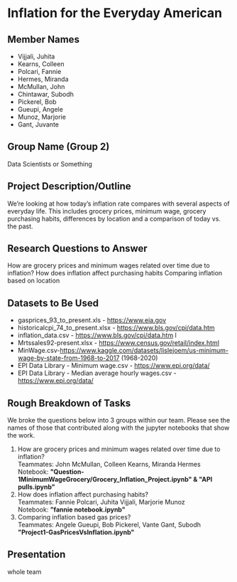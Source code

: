 # Inflation for the Everyday American

## Member Names
* Vijjali, Juhita
* Kearns, Colleen
* Polcari, Fannie
* Hermes, Miranda
* McMullan, John
* Chintawar, Subodh
* Pickerel, Bob
* Gueupi, Angele
* Munoz, Marjorie
* Gant, Juvante

## Group Name (Group 2)
Data Scientists or Something

## Project Description/Outline
We’re looking at how today’s inflation rate compares with several aspects of everyday life.  This includes grocery prices, minimum wage, grocery purchasing habits, differences by location and a comparison of today vs. the past.
 
## Research Questions to Answer
How are grocery prices and minimum wages related over time due to inflation?
How does inflation affect purchasing habits 
Comparing inflation based on location

## Datasets to Be Used
* gasprices_93_to_present.xls - https://www.eia.gov
* historicalcpi_74_to_present.xlsx - https://www.bls.gov/cpi/data.htm 
* inflation_data.csv - https://www.bls.gov/cpi/data.htm l
* Mrtssales92-present.xlsx - https://www.census.gov/retail/index.html
* MinWage.csv-https://www.kaggle.com/datasets/lislejoem/us-minimum-wage-by-state-from-1968-to-2017 (1968-2020)
* EPI Data Library - Minimum wage.csv - https://www.epi.org/data/ 
* EPI Data Library - Median average hourly wages.csv - https://www.epi.org/data/

## Rough Breakdown of Tasks
We broke the questions below into 3 groups within our team. Please see the names of those that contributed along with the jupyter notebooks that show the work.

1. How are grocery prices and minimum wages related over time due to inflation? <br /> Teammates: John McMullan, Colleen Kearns, Miranda Hermes <br /> Notebook: **"Question-1MinimumWageGrocery/Grocery_Inflation_Project.ipynb" &  "API pulls.ipynb"**
2. How does inflation affect purchasing habits? <br /> Teammates: Fannie Polcari, Juhita Vijjali, Marjorie Munoz <br /> Notebook: **"fannie notebook.ipynb"**
3. Comparing inflation based gas prices? <br /> Teammates: Angele Gueupi, Bob Pickerel, Vante Gant, Subodh <br /> **"Project1-GasPricesVsInflation.ipynb"**


## Presentation 
whole team
